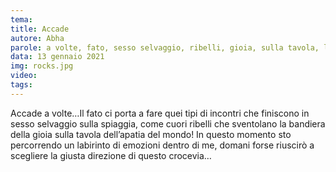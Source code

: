 ```yaml
---
tema:
title: Accade
autore: Abha
parole: a volte, fato, sesso selvaggio, ribelli, gioia, sulla tavola, labirinto, domani, crocevia
data: 13 gennaio 2021
img: rocks.jpg
video: 
tags: 
---
```

Accade a volte…Il fato ci porta a fare quei tipi di incontri che finiscono in sesso selvaggio sulla spiaggia, come cuori ribelli che sventolano la bandiera della gioia sulla tavola dell’apatia del mondo! In questo momento sto percorrendo un labirinto di emozioni dentro di me, domani forse riuscirò a scegliere la giusta direzione di questo crocevia…